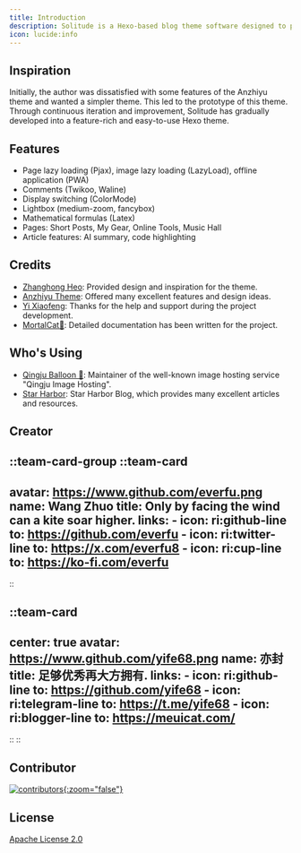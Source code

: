 ```yaml
---
title: Introduction
description: Solitude is a Hexo-based blog theme software designed to provide developers and writers with a minimalist and elegant blogging solution.
icon: lucide:info
---
```


## Inspiration

Initially, the author was dissatisfied with some features of the Anzhiyu theme and wanted a simpler theme. This led to the prototype of this theme. Through continuous iteration and improvement, Solitude has gradually developed into a feature-rich and easy-to-use Hexo theme.

## Features

- Page lazy loading (Pjax), image lazy loading (LazyLoad), offline application (PWA)
- Comments (Twikoo, Waline)
- Display switching (ColorMode)
- Lightbox (medium-zoom, fancybox)
- Mathematical formulas (Latex)
- Pages: Short Posts, My Gear, Online Tools, Music Hall
- Article features: AI summary, code highlighting

## Credits

- [Zhanghong Heo](https://github.com/zhheo): Provided design and inspiration for the theme.
- [Anzhiyu Theme](https://github.com/anzhiyu-c/hexo-theme-anzhiyu): Offered many excellent features and design ideas.
- [Yi Xiaofeng](https://github.com/yife68): Thanks for the help and support during the project development.
- [MortalCat🦊](https://github.com/xiowo): Detailed documentation has been written for the project.

## Who's Using

- [Qingju Balloon 🎈](https://blog.qjqq.cn/): Maintainer of the well-known image hosting service "Qingju Image Hosting".
- [Star Harbor](https://blog.starsharbor.com/): Star Harbor Blog, which provides many excellent articles and resources.

## Creator

::team-card-group
  ::team-card
  ---
  avatar: https://www.github.com/everfu.png
  name: Wang Zhuo
  title: Only by facing the wind can a kite soar higher.
  links:
    - icon: ri:github-line
      to: https://github.com/everfu
    - icon: ri:twitter-line
      to: https://x.com/everfu8
    - icon: ri:cup-line
      to: https://ko-fi.com/everfu
  ---
  ::

  ::team-card
  ---
  center: true
  avatar: https://www.github.com/yife68.png
  name: 亦封
  title: 足够优秀再大方拥有.
  links:
    - icon: ri:github-line
      to: https://github.com/yife68
    - icon: ri:telegram-line
      to: https://t.me/yife68
    - icon: ri:blogger-line
      to: https://meuicat.com/
  ---
  ::
::

## Contributor

[![contributors](https://contrib.rocks/image?repo=everfu/hexo-theme-solitude&max=1000){:zoom="false"}](https://github.com/everfu/hexo-theme-solitude)

## License

[Apache License 2.0](https://github.com/everfu/hexo-theme-solitude/blob/main/LICENSE)
